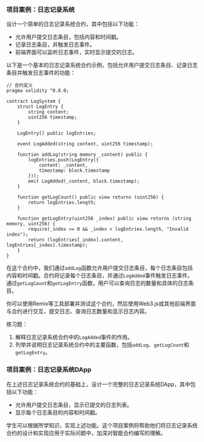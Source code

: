 ### **项目案例**：日志记录系统

设计一个简单的日志记录系统合约，其中包括以下功能：

- 允许用户提交日志条目，包括内容和时间戳。
- 记录日志条目，并触发日志事件。
- 前端界面可以监听日志事件，实时显示提交的日志。

以下是一个基本的日志记录系统合约示例，包括允许用户提交日志条目、记录日志条目并触发日志事件的功能：

```solidity
// 合约定义
pragma solidity ^0.8.0;

contract LogSystem {
    struct LogEntry {
        string content;
        uint256 timestamp;
    }

    LogEntry[] public logEntries;

    event LogAdded(string content, uint256 timestamp);

    function addLog(string memory _content) public {
        logEntries.push(LogEntry({
            content: _content,
            timestamp: block.timestamp
        }));
        emit LogAdded(_content, block.timestamp);
    }

    function getLogCount() public view returns (uint256) {
        return logEntries.length;
    }

    function getLogEntry(uint256 _index) public view returns (string memory, uint256) {
        require(_index >= 0 && _index < logEntries.length, "Invalid index");
        return (logEntries[_index].content, logEntries[_index].timestamp);
    }
}
```

在这个合约中，我们通过`addLog`函数允许用户提交日志条目，每个日志条目包括内容和时间戳。合约将记录每个日志条目，并通过`LogAdded`事件触发日志事件。通过`getLogCount`和`getLogEntry`函数，用户可以查询日志的数量和具体的日志条目。

你可以使用Remix等工具部署并测试这个合约，然后使用Web3.js或其他前端界面与合约进行交互，提交日志、查询日志数量和显示日志内容。

练习题：
1. 解释日志记录系统合约中的`LogAdded`事件的作用。
2. 列举并说明日志记录系统合约中的主要函数，包括`addLog`、`getLogCount`和`getLogEntry`。

###  项目案例：日志记录系统DApp
在上述日志记录系统合约的基础上，设计一个完整的日志记录系统DApp，其中包括以下功能：

* 允许用户提交日志条目，显示已提交的日志列表。
* 显示每个日志条目的内容和时间戳。

学生可以根据所学知识，实现上述功能。这个项目案例将帮助他们将日志记录系统合约的设计和实现应用于实际问题中，加深对智能合约编写的理解。
